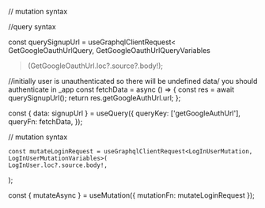 // mutation syntax 


//query syntax 

  const querySignupUrl = useGraphqlClientRequest<
    GetGoogleOauthUrlQuery,
    GetGoogleOauthUrlQueryVariables
  >(GetGoogleOauthUrl.loc?.source?.body!);

  //initially user is unauthenticated so there will be undefined data/ you should authenticate in _app
  const fetchData = async () => {
    const res = await querySignupUrl();
    return res.getGoogleAuthUrl.url;
  };

  const { data: signupUrl } = useQuery({
    queryKey: ['getGoogleAuthUrl'],
    queryFn: fetchData,
  });


  // mutation syntax 

    const mutateLoginRequest = useGraphqlClientRequest<LogInUserMutation, LogInUserMutationVariables>(
    LogInUser.loc?.source.body!,
  );

  const { mutateAsync } = useMutation({ mutationFn: mutateLoginRequest });
